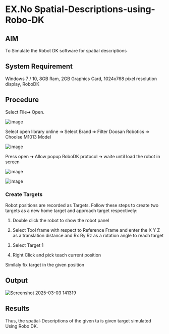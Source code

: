 # EX.No  Spatial-Descriptions-using-Robo-DK
## AIM
To Simulate the Robot DK software for spatial descriptions

## System Requirement
Windows 7 / 10, 8GB Ram, 2GB Graphics Card, 1024x768 pixel resolution display, RoboDK

## Procedure
Select File➔ Open.

![image](https://user-images.githubusercontent.com/113594316/190379141-f3c33120-246f-4bf2-9ff1-9788867b9e78.png)

Select open library online ➔ Select Brand ➔ Filter Doosan Robotics ➔ Choolse M1013 Model

![image](https://user-images.githubusercontent.com/113594316/190379488-e53f2fd4-e085-4052-9df4-ca4f6c9635e8.png)

Press open ➔ Allow popup RoboDK protocol ➔ waite until load the robot in screen

![image](https://user-images.githubusercontent.com/113594316/190380188-461db19c-e6b1-410e-b3b1-4e3876b55681.png)

![image](https://user-images.githubusercontent.com/113594316/190380630-87df0e9c-87e4-49cf-8ac2-1fb2e9cbfd2b.png)

### Create Targets

Robot positions are recorded as Targets. Follow these steps to create two targets as a new home target and approach target respectively:

1. Double click the robot to show the robot panel

2. Select Tool frame with respect to Reference Frame and enter the X Y Z as a translation distance and Rx Ry Rz as a rotation angle to reach target

3. Select Target 1

4. Right Click and pick teach current position

Similaly fix target in the given position 

## Output
![Screenshot 2025-03-03 141319](https://github.com/user-attachments/assets/50a59a09-4669-4698-9b73-cde0cde7bf40)

## Results

Thus, the spatial-Descriptions of the given ta is given target simulated Using Robo DK. 
